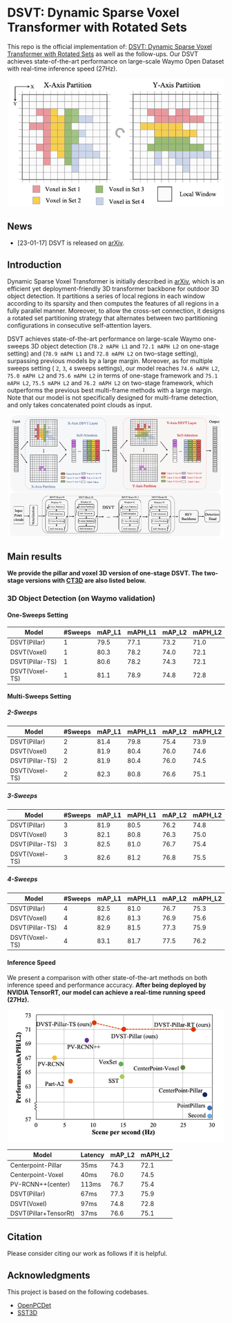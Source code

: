 # DSVT: Dynamic Sparse Voxel Transformer with Rotated Sets
	
<!-- [![PWC](https://img.shields.io/endpoint.svg?url=https://paperswithcode.com/badge/embracing-single-stride-3d-object-detector/3d-object-detection-on-waymo-pedestrian)](https://paperswithcode.com/sota/3d-object-detection-on-waymo-pedestrian?p=embracing-single-stride-3d-object-detector)
[![PWC](https://img.shields.io/endpoint.svg?url=https://paperswithcode.com/badge/embracing-single-stride-3d-object-detector/3d-object-detection-on-waymo-cyclist)](https://paperswithcode.com/sota/3d-object-detection-on-waymo-cyclist?p=embracing-single-stride-3d-object-detector)
[![PWC](https://img.shields.io/endpoint.svg?url=https://paperswithcode.com/badge/embracing-single-stride-3d-object-detector/3d-object-detection-on-waymo-vehicle)](https://paperswithcode.com/sota/3d-object-detection-on-waymo-vehicle?p=embracing-single-stride-3d-object-detector) -->

This repo is the official implementation of: [DSVT: Dynamic Sparse Voxel Transformer with Rotated Sets](www.google.com) as well as the follow-ups. Our DSVT achieves state-of-the-art performance on large-scale Waymo Open Dataset with real-time inference speed (27Hz).

<div align="center">
  <img src="assets/Figure2.png" width="600"/>
</div>

## News
- [23-01-17] DSVT is released on [arXiv](www.google.com).

## Introduction
Dynamic Sparse Voxel Transformer is initially described in [arXiv](www.google.com), which is an efficient yet deployment-friendly 3D transformer backbone for outdoor 3D object detection. It partitions a series of local regions in each window according to its sparsity and then computes the features of all regions in a fully parallel manner. Moreover, to allow the cross-set connection, it designs a rotated set partitioning strategy that alternates between two partitioning configurations in consecutive self-attention layers.

DSVT achieves state-of-the-art performance on large-scale Waymo one-sweeps 3D object detection (`78.2 mAPH L1` and `72.1 mAPH L2` on one-stage setting) and (`78.9 mAPH L1` and `72.8 mAPH L2` on two-stage setting), surpassing previous models by a large margin. Moreover, as for multiple sweeps setting ( `2`, `3`, `4` sweeps settings), our model reaches `74.6 mAPH L2`, `75.0 mAPH L2` and `75.6 mAPH L2` in terms of one-stage framework and `75.1 mAPH L2`, `75.5 mAPH L2` and `76.2 mAPH L2` on two-stage framework, which outperforms the previous best multi-frame methods with a large margin. Note that our model is not specifically designed for multi-frame detection, and only takes concatenated point clouds as input.

![Pipeline](assets/Figure3_sc.png)

## Main results
**We provide the pillar and voxel 3D version of one-stage DSVT. The two-stage versions with [CT3D](https://github.com/hlsheng1/CT3D) are also listed below.**
### 3D Object Detection (on Waymo validation)
#### One-Sweeps Setting
|  Model  |  #Sweeps | mAP_L1 | mAPH_L1 | mAP_L2  | mAPH_L2 | 
|---------|---------|--------|--------|---------|--------|
|  DSVT(Pillar) | 1       |  79.5  |  77.1  |  73.2   |  71.0  |
|  DSVT(Voxel) | 1       |  80.3  |  78.2  |  74.0   |  72.1  |
|  DSVT(Pillar-TS) | 1       |  80.6  |  78.2  |  74.3   |  72.1  |
|  DSVT(Voxel-TS) | 1       |  81.1  |  78.9  |  74.8   |  72.8  |

#### Multi-Sweeps Setting
##### 2-Sweeps
|  Model  |  #Sweeps | mAP_L1 | mAPH_L1 | mAP_L2  | mAPH_L2 | 
|---------|---------|--------|--------|---------|--------|
|  DSVT(Pillar) | 2       |  81.4  |  79.8  |  75.4   |  73.9  | 
|  DSVT(Voxel) | 2       |  81.9  |  80.4  |  76.0   |  74.6  | 
|  DSVT(Pillar-TS) | 2       |  81.9  |  80.4  |  76.0   |  74.5  | 
|  DSVT(Voxel-TS) | 2       |  82.3  |  80.8  |  76.6   |  75.1  | 

##### 3-Sweeps
|  Model  |  #Sweeps | mAP_L1 | mAPH_L1 | mAP_L2  | mAPH_L2 | 
|---------|---------|--------|--------|---------|--------|
|  DSVT(Pillar) | 3       |  81.9  |  80.5  |  76.2   |  74.8  | 
|  DSVT(Voxel) | 3       |  82.1  |  80.8  |  76.3   |  75.0  |  
|  DSVT(Pillar-TS) | 3       |  82.5  |  81.0  |  76.7   |  75.4  |
|  DSVT(Voxel-TS) | 3       |  82.6  |  81.2  |  76.8   |  75.5  | 

##### 4-Sweeps
|  Model  |  #Sweeps | mAP_L1 | mAPH_L1 | mAP_L2  | mAPH_L2 | 
|---------|---------|--------|--------|---------|--------|
|  DSVT(Pillar) | 4       |  82.5  |  81.0  |  76.7   |  75.3  |  
|  DSVT(Voxel) | 4       |  82.6  |  81.3  |  76.9   |  75.6  |
|  DSVT(Pillar-TS) | 4       |  82.9  |  81.5  |  77.3   |  75.9  | 
|  DSVT(Voxel-TS) | 4       |  83.1  |  81.7  |  77.5   |  76.2  |


#### Inference Speed
We present a comparison with other state-of-the-art methods on both inference speed and performance accuracy. **After being deployed by NVIDIA TensorRT, our model can achieve a real-time running speed (27Hz).** 

![Speed](assets/Figure1_arxiv.png)

|  Model  |  Latency |  mAP_L2  | mAPH_L2 | 
|---------|---------|---------|--------|
|  Centerpoint-Pillar | 35ms       |  74.3   |  72.1  |
|  Centerpoint-Voxel | 40ms       |  76.0   |  74.5  |
|  PV-RCNN++(center) | 113ms       |  76.7   |  75.4  |
|  DSVT(Pillar) | 67ms       |  77.3   |  75.9  |  
|  DSVT(Voxel) | 97ms       |  74.8   |  72.8  |
|  DSVT(Pillar+TensorRt) | 37ms       |  76.6   |  75.1  |  



## Citation
Please consider citing our work as follows if it is helpful.


## Acknowledgments
This project is based on the following codebases.
* [OpenPCDet](https://github.com/open-mmlab/OpenPCDet)
* [SST3D](https://github.com/tusen-ai/SST)
